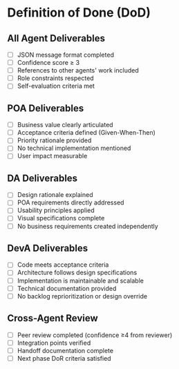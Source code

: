 # Definition of Done (DoD)

## All Agent Deliverables
- [ ] JSON message format completed
- [ ] Confidence score ≥ 3
- [ ] References to other agents' work included
- [ ] Role constraints respected
- [ ] Self-evaluation criteria met

## POA Deliverables
- [ ] Business value clearly articulated
- [ ] Acceptance criteria defined (Given-When-Then)
- [ ] Priority rationale provided
- [ ] No technical implementation mentioned
- [ ] User impact measurable

## DA Deliverables
- [ ] Design rationale explained
- [ ] POA requirements directly addressed
- [ ] Usability principles applied
- [ ] Visual specifications complete
- [ ] No business requirements created independently

## DevA Deliverables
- [ ] Code meets acceptance criteria
- [ ] Architecture follows design specifications
- [ ] Implementation is maintainable and scalable
- [ ] Technical documentation provided
- [ ] No backlog reprioritization or design override

## Cross-Agent Review
- [ ] Peer review completed (confidence ≥4 from reviewer)
- [ ] Integration points verified
- [ ] Handoff documentation complete
- [ ] Next phase DoR criteria satisfied